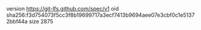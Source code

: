 version https://git-lfs.github.com/spec/v1
oid sha256:f3d754073f5cc3f8b19699717a3ecf7413b9694aee07e3cbf0c1e51372bbf44a
size 2875
